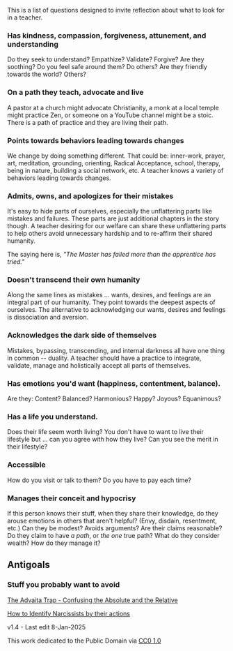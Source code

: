 ﻿This is a list of questions designed to invite reflection about what to look for in a teacher.

### Has kindness, compassion, forgiveness, attunement, and understanding

Do they seek to understand? Empathize? Validate? Forgive? Are they soothing? Do you feel safe around them? Do others? Are they friendly towards the world? Others?

### On a path  they teach, advocate and live

A pastor at a church might advocate Christianity, a monk at a local temple might practice Zen, or someone on a YouTube channel might be a stoic. There is a path of practice and they are living their path.

### Points towards behaviors leading towards changes

We change by doing something different. That could be: inner-work, prayer, art, meditation, grounding, orienting, Radical Acceptance, school, therapy, being in nature, building a social network, etc. A teacher knows a variety of behaviors leading towards changes.

### Admits, owns, and apologizes for their mistakes

It's easy to hide parts of ourselves, especially the unflattering parts like mistakes and failures. These parts are just additional chapters in the story though. A teacher desiring for our welfare can share these unflattering parts to help others avoid unnecessary hardship and to re-affirm their shared humanity.  
  
The saying here is, _"The Master has failed more than the apprentice has tried."_
  
### Doesn't transcend their own humanity

Along the same lines as mistakes ... wants, desires, and feelings are an integral part of our humanity. They point towards the deepest aspects of ourselves. The alternative to acknowledging our wants, desires and feelings is dissociation and aversion.


### Acknowledges the dark side of themselves

Mistakes, bypassing, transcending, and internal darkness all have one thing in common -- duality. A teacher should have a practice to integrate, validate, manage and holistically accept all parts of themselves.
 
### Has  emotions  you'd want (happiness, contentment, balance).

Are they: Content? Balanced? Harmonious? Happy? Joyous? Equanimous?
  
### Has a life you understand.

Does their life seem worth living? You don't have to want to live their lifestyle but ... can you agree with how they live? Can you see the merit in their lifestyle?

### Accessible 

How do you visit or talk to them? Do you have to pay each time?

### Manages their conceit and hypocrisy

If this person knows their stuff, when they share their knowledge, do they arouse emotions in others that aren't helpful? (Envy, disdain, resentment, etc.) Can they be modest? Avoids arguments? Are their claims reasonable? Do they claim to have _a path_, or  _the one_  true path? What do they consider wealth? How do they manage it?

## Antigoals
### Stuff you probably want to avoid

[The Advaita Trap - Confusing the Absolute and the Relative](https://www.youtube.com/watch?v=4KXidr0z1RY)

[How to Identify Narcissists by their actions](https://www.sitwithariadne.com/2021/06/the-narcissists-prayer.html)


v1.4 - Last edit 8-Jan-2025 
 
This work dedicated to the Public Domain via [CC0 1.0](https://creativecommons.org/publicdomain/zero/1.0/)

